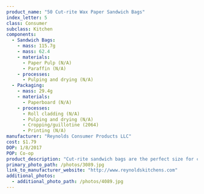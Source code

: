 ```yaml
---
product_name: "50 Cut-rite Wax Paper Sandwich Bags"
index_letter: 5
class: Consumer
subclass: Kitchen
components:
  - Sandwich Bags:
    - mass: 115.7g
    - mass: 62.4
    - materials:
      - Paper Pulp (N/A)
      - Paraffin (N/A)
    - processes:
      - Pulping and drying (N/A)
  - Packaging:
    - mass: 29.4g
    - materials:
      - Paperboard (N/A)
    - processes:
      - Roll cladding (N/A)
      - Pulping and drying (N/A)
      - Cropping/guillotine (2064)
      - Printing (N/A)
manufacturer: "Reynolds Consumer Products LLC"
cost: $1.79
DOP: 1/8/2017
POP: Co-op
product_description: "Cut-rite sandwich bags are the perfect size for cereal, chips and pretzels. Keeps messy foods from sticking. Easy for kids to use and prevents spattering in the microwave."
primary_photo_path: /photos/3089.jpg
link_to_manufacturer_website: "http://www.reynoldskitchens.com"
additional_photos:
  - additional_photo_path: /photos/4089.jpg
---
```

